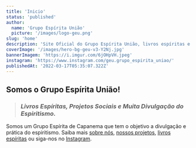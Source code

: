 ```yaml
---
title: 'Inicio'
status: 'published'
author:
  name: 'Grupo Espírita União'
  picture: '/images/logo-geu.png'
slug: 'home'
description: 'Site Oficial do Grupo Espírita União, livros espíritas e programação.'
coverImage: '/images/hero-bg-geu-v3-Y2Nj.jpg'
bannerImagem: 'https://i.imgur.com/6jOHpVH.jpeg'
instagram: 'https://www.instagram.com/geu.grupo_espirita_uniao/'
publishedAt: '2022-03-17T05:35:07.322Z'
---
```


## **Somos o Grupo Espírita União!**

> ### *Livros Espíritas, Projetos Sociais e Muita Divulgação do Espiritismo.*

Somos um Grupo Espírita de Capanema que tem o objetivo a divulgação e prática do espiritismo. Saiba mais [sobre nós](/sobre), [nossos projetos](/projetos-sociais), [livros espíritas](/biblioteca) ou siga-nos no [Instagram](https://www.instagram.com/geu.grupo_espirita_uniao/).